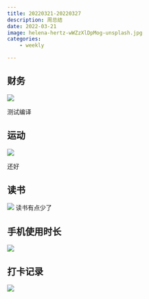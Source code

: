 ```yaml
---
title: 20220321-20220327
description: 周总结
date: 2022-03-21
image: helena-hertz-wWZzXlDpMog-unsplash.jpg
categories:
    - weekly

---
```



## 财务
![](https://home.sunzhe.cc:88/2022/03/28/a0b603a0fb9c5.jpg)

测试编译


## 运动
![](https://home.sunzhe.cc:88/2022/03/28/4913c2101fddc.jpg)

还好


## 读书
![](https://home.sunzhe.cc:88/2022/03/28/f5d63ae55cb52.jpg)
读书有点少了


## 手机使用时长
![](https://home.sunzhe.cc:88/2022/03/28/f68a2a50b175c.jpg)




## 打卡记录

![](https://home.sunzhe.cc:88/2022/03/28/07852e124eee9.jpg)

